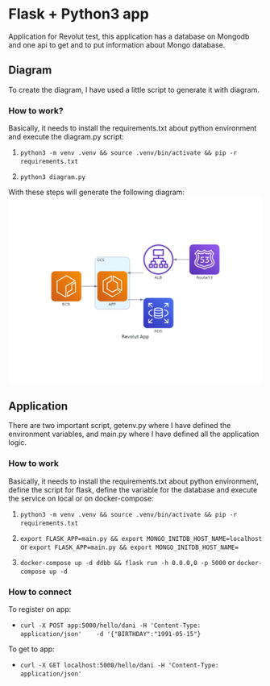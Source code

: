 # Flask + Python3 app

Application for Revolut test, this application has a database on Mongodb and one api to get and to put information about Mongo database.

##  Diagram

To create the diagram, I have used a little script to generate it with diagram. 

### How to work?

Basically, it needs to install the requirements.txt about python environment and execute the diagram.py script:

1. `python3 -m venv .venv && source .venv/bin/activate && pip -r requirements.txt`

2. `python3 diagram.py`

With these steps will generate the following diagram:
![Revolut](revolut_app.png)


## Application

There are two important script, getenv.py where I have defined the environment variables, and main.py where I have defined all the application logic.

### How to work

Basically, it needs to install the requirements.txt about python environment, define the script for flask, define the variable for the database and execute the service on local or on docker-compose:

1. `python3 -m venv .venv && source .venv/bin/activate && pip -r requirements.txt`

2. `export FLASK_APP=main.py && export MONGO_INITDB_HOST_NAME=localhost` or `export FLASK_APP=main.py && export MONGO_INITDB_HOST_NAME=`

3. `docker-compose up -d ddbb && flask run -h 0.0.0,0 -p 5000` or `docker-compose up -d`

### How to connect

To register on app:

- `curl -X POST app:5000/hello/dani -H 'Content-Type: application/json'    -d '{"BIRTHDAY":"1991-05-15"}`

To get to app:

- `curl -X GET localhost:5000/hello/dani -H 'Content-Type: application/json'`